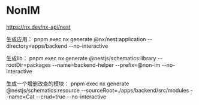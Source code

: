 # NonIM


https://nx.dev/nx-api/nest

生成应用：
pnpm exec nx generate @nx/nest:application --directory=apps/backend --no-interactive 


生成lib：
pnpm exec nx generate @nestjs/schematics:library --rootDir=packages --name=backend-helper --prefix=@non-im --no-interactive


生成一个增删改查的模块：
pnpm exec nx generate @nestjs/schematics:resource --sourceRoot=./apps/backend/src/modules --name=Cat --crud=true --no-interactive 
